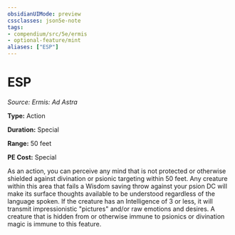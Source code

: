 ```yaml
---
obsidianUIMode: preview
cssclasses: json5e-note
tags:
- compendium/src/5e/ermis
- optional-feature/mint
aliases: ["ESP"]
---
```

# ESP
*Source: Ermis: Ad Astra* 

**Type:** Action

**Duration:** Special

**Range:** 50 feet

**PE Cost:** Special

As an action, you can perceive any mind that is not protected or otherwise shielded against divination or psionic targeting within 50 feet. Any creature within this area that fails a Wisdom saving throw against your psion DC will make its surface thoughts available to be understood regardless of the language spoken. If the creature has an Intelligence of 3 or less, it will transmit impressionistic "pictures" and/or raw emotions and desires. A creature that is hidden from or otherwise immune to psionics or divination magic is immune to this feature.